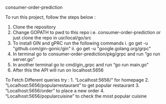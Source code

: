 consumer-order-prediction

To run this project, follow the steps below :
1. Clone the repository
2. Change GOPATH to pwd to this repo i.e. consumer-order-prediction or just clone the repo in usr/local/go/src
3. To install GIN and gPRC run the following commands
	i. go get -u "github.com/gin-gonic/gin"
	ii. go get -u "google.golang.org/grpc"
4. In terminal go to consumer-order-prediction/pkg/grpc and run “go run server.go”
5. In another terminal go to cmd/gin_grpc and run “go run main.go”
6. After this the API will run on localhost:5656

To Fetch Different queries try :
	1. “Localhost:5656/” for homepage
	2. “Localhost:5656/popularrestaurant” to get popular restaurant
	3. “Localhost:5656/order” to place a new order
	4. “Localhost:5656/popularcuisine”  to check the most popular cuisine
